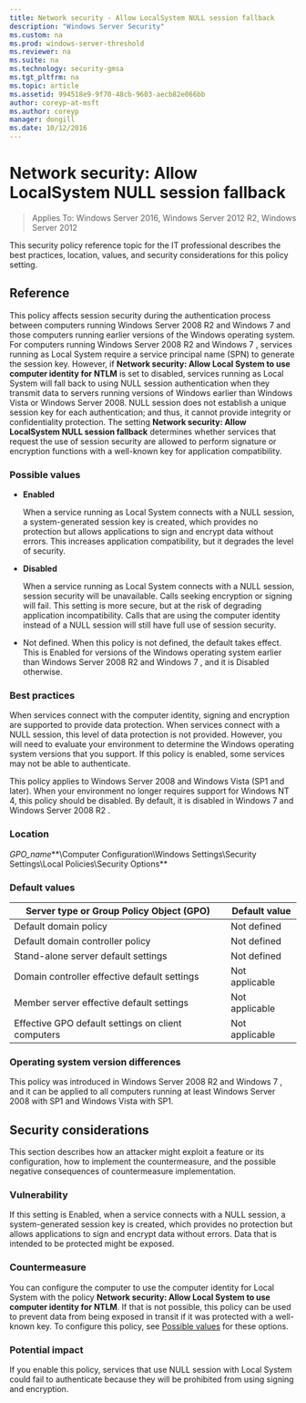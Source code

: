 ```yaml
---
title: Network security - Allow LocalSystem NULL session fallback
description: "Windows Server Security"
ms.custom: na
ms.prod: windows-server-threshold
ms.reviewer: na
ms.suite: na
ms.technology: security-gmsa
ms.tgt_pltfrm: na
ms.topic: article
ms.assetid: 994518e9-9f70-48cb-9603-aecb82e066bb
author: coreyp-at-msft
ms.author: coreyp
manager: dongill
ms.date: 10/12/2016
---
```

# Network security: Allow LocalSystem NULL session fallback

>Applies To: Windows Server 2016, Windows Server 2012 R2, Windows Server 2012

This security policy reference topic for the IT professional describes the best practices, location, values, and security considerations for this policy setting.

## Reference
This policy affects session security during the authentication process between computers running  Windows Server 2008 R2  and  Windows 7  and those computers running earlier versions of the Windows operating system. For computers running  Windows Server 2008 R2  and  Windows 7 , services running as Local System require a service principal name (SPN) to generate the session key. However, if **Network security: Allow Local System to use computer identity for NTLM** is set to disabled, services running as Local System will fall back to using NULL session authentication when they transmit data to servers running versions of Windows earlier than Windows Vista or Windows Server 2008. NULL session does not establish a unique session key for each authentication; and thus, it cannot provide integrity or confidentiality protection. The setting **Network security: Allow LocalSystem NULL session fallback** determines whether services that request the use of session security are allowed to perform signature or encryption functions with a well-known key for application compatibility.

### <a name="BKMK_AllowLSNULL_PossVals"></a>Possible values

-   **Enabled**

    When a service running as Local System connects with a NULL session, a system-generated session key is created, which provides no protection but allows applications to sign and encrypt data without errors. This increases application compatibility, but it degrades the level of security.

-   **Disabled**

    When a service running as Local System connects with a NULL session, session security will be unavailable. Calls seeking encryption or signing will fail. This setting is more secure, but at the risk of degrading application incompatibility. Calls that are using the computer identity instead of a NULL session will still have full use of session security.

-   Not defined. When this policy is not defined, the default takes effect. This is Enabled for versions of the Windows operating system earlier than  Windows Server 2008 R2  and  Windows 7 , and it is Disabled otherwise.

### Best practices
When services connect with the computer identity, signing and encryption are supported to provide data protection. When services connect with a NULL session, this level of data protection is not provided. However, you will need to evaluate your environment to determine the Windows operating system versions that you support. If this policy is enabled, some services may not be able to authenticate.

This policy applies to Windows Server 2008 and Windows Vista (SP1 and later). When your environment no longer requires support for Windows NT 4, this policy should be disabled. By default, it is disabled in  Windows 7  and  Windows Server 2008 R2 .

### Location
*GPO_name***\Computer Configuration\Windows Settings\Security Settings\Local Policies\Security Options**

### Default values

|Server type or Group Policy Object (GPO)|Default value|
|-----------------------|---------|
|Default domain policy|Not defined|
|Default domain controller policy|Not defined|
|Stand-alone server default settings|Not defined|
|Domain controller effective default settings|Not applicable|
|Member server effective default settings|Not applicable|
|Effective GPO default settings on client computers|Not applicable|

### Operating system version differences
This policy was introduced in  Windows Server 2008 R2  and  Windows 7 , and it can be applied to all computers running at least Windows Server 2008 with SP1 and Windows Vista with SP1.

## Security considerations
This section describes how an attacker might exploit a feature or its configuration, how to implement the countermeasure, and the possible negative consequences of countermeasure implementation.

### Vulnerability
If this setting is Enabled, when a service connects with a NULL session, a system-generated session key is created, which provides no protection but allows applications to sign and encrypt data without errors. Data that is intended to be protected might be exposed.

### Countermeasure
You can configure the computer to use the computer identity for Local System with the policy **Network security: Allow Local System to use computer identity for NTLM**. If that is not possible, this policy can be used to prevent data from being exposed in transit if it was protected with a well-known key. To configure this policy, see [Possible values](#BKMK_AllowLSNULL_PossVals) for these options.

### Potential impact
If you enable this policy, services that use NULL session with Local System could fail to authenticate because they will be prohibited from using signing and encryption.



